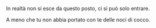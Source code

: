 In realtà non si esce da questo posto, ci si può solo entrare.

A meno che tu non abbia portato con te delle noci di cocco.
